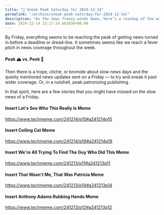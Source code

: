 ```yaml
---
title: "🔮 Sneak Peak Saturday for 2024-12-14"
permalink: "/archive/sneak-peak-saturday-for-2024-12-14/"
description: "As the news frenzy winds down, here’s a roundup of the week’s overlooked stories and memes."
date: 2024-12-14 23:17:14.663930+00:00
---
```


<!-- buttondown-editor-mode: fancy --><p>By Friday, everything seems to be reaching the peak of getting news turned in before a deadline or dread-line. It sometimes seems like we reach a fever pitch in news coverage throughout the week.</p><h4>Peak 🏔️ vs. Peek 👀</h4><p>Then there is a trope, cliché, or bromide about slow news days and the quietly mentioned news updates sent on a Friday — to try and sneak it past wider coverage. Or, in a nutshell, peak patronizing publishing.</p><p>In that spirit, here are a few stories that you might have missed on the slow news of a Friday.</p><h4>Insert Let's See Who This Really Is Meme</h4><p><a target="_blank" rel="noopener noreferrer nofollow" href="https://www.techmeme.com/241214/p15#a241214p15">https://www.techmeme.com/241214/p15#a241214p15</a></p><h4>Insert Ceiling Cat Meme</h4><p><a target="_blank" rel="noopener noreferrer nofollow" href="https://www.techmeme.com/241214/p19#a241214p19">https://www.techmeme.com/241214/p19#a241214p19</a></p><h4>Insert We're All Trying To Find The Guy Who Did This Meme</h4><p><a target="_blank" rel="noopener noreferrer nofollow" href="https://www.techmeme.com/241213/p11#a241213p11">https://www.techmeme.com/241213/p11#a241213p11</a></p><h4>Insert That Wasn't Me, That Was Patricia Meme</h4><p><a target="_blank" rel="noopener noreferrer nofollow" href="https://www.techmeme.com/241213/p14#a241213p14">https://www.techmeme.com/241213/p14#a241213p14</a></p><h4>Insert Anthony Adams Rubbing Hands Meme</h4><p><a target="_blank" rel="noopener noreferrer nofollow" href="https://www.techmeme.com/241213/p12#a241213p12">https://www.techmeme.com/241213/p12#a241213p12</a></p>